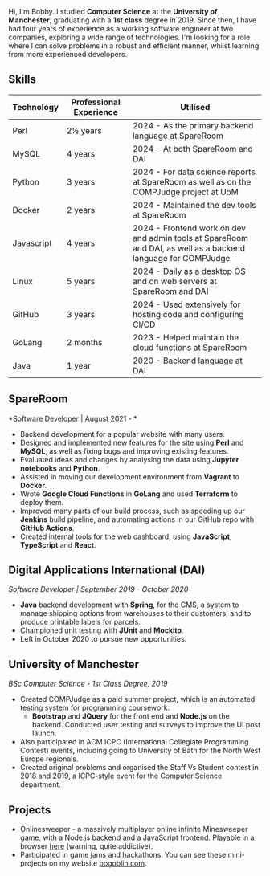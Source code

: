 Hi, I'm Bobby. I studied **Computer Science** at the **University of Manchester**, 
graduating with a **1st class** degree in 2019. Since then, I have had four
years of experience as a working software engineer at two companies, exploring
a wide range of technologies. I'm looking for a role where I can solve problems
in a robust and efficient manner, whilst learning from more experienced
developers.

## Skills

| Technology | Professional Experience | Utilised                                                                                                      |
|------------|-------------------------|---------------------------------------------------------------------------------------------------------------|
| Perl       | 2½ years                | 2024 - As the primary backend language at SpareRoom                                                           |
| MySQL      | 4 years                 | 2024 - At both SpareRoom and DAI                                                                              |
| Python     | 3 years                 | 2024 - For data science reports at SpareRoom as well as on the COMPJudge project at UoM                       |
| Docker     | 2 years                 | 2024 - Maintained the dev tools at SpareRoom                                                                  |
| Javascript | 4 years                 | 2024 - Frontend work on dev and admin tools at SpareRoom and DAI, as well as a backend language for COMPJudge |
| Linux      | 5 years                 | 2024 - Daily as a desktop OS and on web servers at SpareRoom and DAI                                          |
| GitHub     | 3 years                 | 2024 - Used extensively for hosting code and configuring CI/CD                                                |
| GoLang     | 2 months                | 2023 - Helped maintain the cloud functions at SpareRoom                                                       |
| Java       | 1 year                  | 2020 - Backend language at DAI                                                                                |

<div class="pagebreak"></div>

## SpareRoom 
*Software Developer | August 2021 - *

- Backend development for a popular website with many users.
- Designed and implemented new features for the site using **Perl** and **MySQL**, as well as fixing bugs and improving existing features.
- Evaluated ideas and changes by analysing the data using **Jupyter notebooks** and **Python**.
- Assisted in moving our development environment from **Vagrant** to **Docker**.
- Wrote **Google Cloud Functions** in **GoLang** and used **Terraform** to deploy them.
- Improved many parts of our build process, such as speeding up our **Jenkins** build pipeline, and automating actions in our GitHub repo with **GitHub Actions**.
- Created internal tools for the web dashboard, using **JavaScript**, **TypeScript** and **React**.

## Digital Applications International (DAI)
*Software Developer | September 2019 - October 2020*

- **Java** backend development with **Spring**, for the CMS, a system to manage shipping options from warehouses to their customers, and to produce printable labels for parcels.
- Championed unit testing with **JUnit** and **Mockito**.
- Left in October 2020 to pursue new opportunities.

## University of Manchester
*BSc Computer Science - 1st Class Degree, 2019*
 
- Created COMPJudge as a paid summer project, which is an automated testing system for programming coursework.
  - **Bootstrap** and **JQuery** for the front end and **Node.js** on the backend. Conducted user testing and surveys to improve the UI post launch.
- Also participated in ACM ICPC (International Collegiate Programming Contest) events, including going to University of Bath for the North West Europe regionals.
- Created original problems and organised the Staff Vs Student contest in 2018 and 2019, a ICPC-style event for the Computer Science department.

## Projects

- Onlinesweeper - a massively multiplayer online infinite Minesweeper game, with a Node.js backend and a JavaScript frontend. Playable in a browser [here](https://onlinesweeper-5i7y9.ondigitalocean.app/) (warning, quite addictive).
- Participated in game jams and hackathons. You can see these mini-projects on my website [bogoblin.com](https://bogoblin.com).